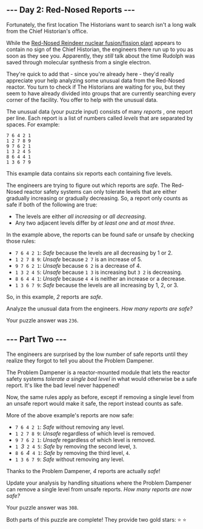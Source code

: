 \--- Day 2: Red-Nosed Reports ---
--------------------------------

Fortunately, the first location The Historians want to search isn't a long walk from the Chief Historian's office.

While the [Red-Nosed Reindeer nuclear fusion/fission plant](/2015/day/19) appears to contain no sign of the Chief Historian, the engineers there run up to you as soon as they see you. Apparently, they
*still* talk about the time Rudolph was saved through molecular synthesis from a single electron.

They're quick to add that - since you're already here - they'd really appreciate your help analyzing some unusual data from the Red-Nosed reactor. You turn to check if The Historians are waiting for
you, but they seem to have already divided into groups that are currently searching every corner of the facility. You offer to help with the unusual data.

The unusual data (your puzzle input) consists of many *reports* , one report per line. Each report is a list of numbers called *levels* that are separated by spaces. For example:

    7 6 4 2 1
    1 2 7 8 9
    9 7 6 2 1
    1 3 2 4 5
    8 6 4 4 1
    1 3 6 7 9

This example data contains six reports each containing five levels.

The engineers are trying to figure out which reports are *safe*. The Red-Nosed reactor safety systems can only tolerate levels that are either gradually increasing or gradually decreasing. So, a
report only counts as safe if both of the following are true:

* The levels are either *all increasing* or *all decreasing*.
* Any two adjacent levels differ by *at least one* and *at most three*.

In the example above, the reports can be found safe or unsafe by checking those rules:

* `7 6 4 2 1`: *Safe* because the levels are all decreasing by 1 or 2.
* `1 2 7 8 9`: *Unsafe* because `2 7` is an increase of 5.
* `9 7 6 2 1`: *Unsafe* because `6 2` is a decrease of 4.
* `1 3 2 4 5`: *Unsafe* because `1 3` is increasing but `3 2` is decreasing.
* `8 6 4 4 1`: *Unsafe* because `4 4` is neither an increase or a decrease.
* `1 3 6 7 9`: *Safe* because the levels are all increasing by 1, 2, or 3.

So, in this example, *2* reports are *safe*.

Analyze the unusual data from the engineers. *How many reports are safe?*

Your puzzle answer was `236`.

--- Part Two ---
-------------------------

The engineers are surprised by the low number of safe reports until they realize they forgot to tell you about the Problem Dampener.

The Problem Dampener is a reactor-mounted module that lets the reactor safety systems *tolerate a single bad level* in what would otherwise be a safe report. It's like the bad level never happened!

Now, the same rules apply as before, except if removing a single level from an unsafe report would make it safe, the report instead counts as safe.

More of the above example's reports are now safe:

* `7 6 4 2 1`: *Safe* without removing any level.
* `1 2 7 8 9`: *Unsafe* regardless of which level is removed.
* `9 7 6 2 1`: *Unsafe* regardless of which level is removed.
* `1 `*3*` 2 4 5`: *Safe* by removing the second level, `3`.
* `8 6 `*4*` 4 1`: *Safe* by removing the third level, `4`.
* `1 3 6 7 9`: *Safe* without removing any level.

Thanks to the Problem Dampener, *4* reports are actually *safe*!

Update your analysis by handling situations where the Problem Dampener can remove a single level from unsafe reports. *How many reports are now safe?*

Your puzzle answer was `308`.

Both parts of this puzzle are complete! They provide two gold stars: ⭐ ⭐
